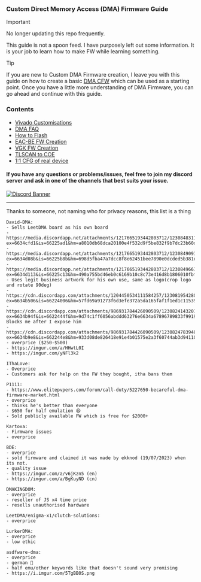 ### Custom Direct Memory Access (DMA) Firmware Guide

> [!IMPORTANT]
> No longer updating this repo frequently.
> 
> This guide is not a spoon feed. I have purposely left out some information. It is your job to learn how to make FW while learning something.


> [!TIP]
> If you are new to Custom DMA Firmware creation, I leave you with this guide on how to create a basic [DMA CFW](https://github.com/Silverr12/DMA-CFW-Guide) which can be used as a starting point. Once you have a little more understanding of DMA Firmware, you can go ahead and continue with this guide.

### Contents
- [Vivado Customisations](https://github.com/Rakeshmonkee/DMA/tree/main/Vivado%20Customisations)
- [DMA FAQ](https://github.com/Rakeshmonkee/DMA/blob/main/DMA%20FAQ.md)
- [How to Flash](https://github.com/Rakeshmonkee/DMA/tree/main/How%20to%20Flash)
- [EAC-BE FW Creation](https://github.com/Rakeshmonkee/DMA/tree/main/EAC-BE%20FW%20Creation)
- [VGK FW Creation](https://github.com/Rakeshmonkee/DMA/tree/main/VGK%20FW%20Creation)
- [TLSCAN to COE](https://github.com/Rakeshmonkee/DMA/tree/main/.tlscan%20to%20.coe)
- [1:1 CFG of real device](https://github.com/Rakeshmonkee/DMA/tree/main/1%3A1%20CFG%20of%20real%20device)

#### If you have any questions or problems/issues, feel free to join my discord server and ask in one of the channels that best suits your issue.

[![Discord Banner](https://discord.com/api/guilds/1201428101964513300/widget.png?style=banner2)](https://discord.gg/4kSWZsexvq)

------------------------

Thanks to someone, not naming who for privacy reasons, this list is a thing

```
David-DMA:
- Sells LeetDMA board as his own board
- https://media.discordapp.net/attachments/1217665193442803712/1230848311284727869/IMG_4959.png.jpg?ex=6634cfd1&is=66225ad1&hm=a8010db68dca20100e4f532d9f5be832f9b7dc23b60d06cbe6119b0184c2921d&=&format=webp&width=823&height=617
- https://media.discordapp.net/attachments/1217665193442803712/1230849091223687178/image.png?ex=6634d08b&is=66225b8b&hm=698d5fba47a7dcc8f8e62451bee7890e0dcded5b381eec409f4bf0784208cb89&=&format=webp&quality=lossless&width=588&height=617
- https://media.discordapp.net/attachments/1217665193442803712/1230849661758341132/image.png?ex=6634d113&is=66225c13&hm=490a755bd46eb0c6169b10c8c73e416d8b1806010fbf069cdf622bec0da8e792&=&format=webp&quality=lossless&width=338&height=350
- Uses legit business artwork for his own use, same as logo(crop logo and rotate 90deg)
- https://cdn.discordapp.com/attachments/1204450534111584257/1230819542809444412/image.png?ex=6634b506&is=66224006&hm=57fd69a91273f6d3efe372a5da165faf1f1ed1c11539f9cf3d31af0541e925a9&
- https://cdn.discordapp.com/attachments/986931784426090509/1230824143201505371/image.png?ex=6634b94f&is=6622444f&hm=9d74c1ff6056abddd63276e6634a67896789833f9919723d3cd2b917f97ec84f&
Blocks me after I expose him
- https://cdn.discordapp.com/attachments/986931784426090509/1230824783948677140/image.png?ex=6634b9e8&is=662244e8&hm=933d08de826418e91e4b01575e2a3f60744ab3d94110286db7d2a8b1c6bb5680&
- overprice ($250-$500)
- https://imgur.com/a/HHwtL0I
- https://imgur.com/yNFl3k2

IThaLove:
- Overprice
- Customers ask for help on the FW they bought, itha bans them

P1111:
- https://www.elitepvpers.com/forum/call-duty/5227650-becareful-dma-firmware-market.html
- overprice 
- thinks he's better than everyone
- $650 for half emulation 😆
- Sold publicly available FW which is free for $2000+

Kartoxa:
- Firmware issues
- overprice

BDE:
- overprice
- sold firmware and claimed it was made by ekknod (19/07/2023) when its not.
- quality issue
- https://imgur.com/a/v6jKzn5 (en)
- https://imgur.com/a/BgKuyND (cn)

DMAKINGDOM:
- overprice
- reseller of JS x4 time price 
- resells unauthorised hardware

LeetDMA/enigma-x1/clutch-solutions:
- overprice

LurkerDMA:
- overprice
- low ethic 

asdfware-dma:
- overprice 
- german 🐶 
- half emu/other keywords like that doesn't sound very promising
- https://i.imgur.com/5TgBB0S.png
```
